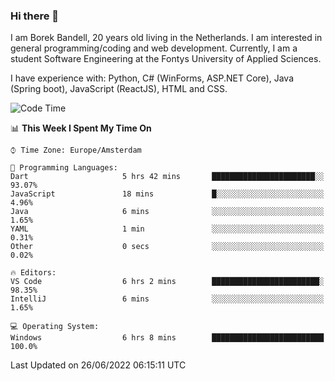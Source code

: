 ### Hi there 👋

I am Borek Bandell, 20 years old living in the Netherlands. I am interested in general programming/coding and web development. Currently, I am a student Software Engineering at the Fontys University of Applied Sciences.

I have experience with: Python, C# (WinForms, ASP.NET Core), Java (Spring boot), JavaScript (ReactJS), HTML and CSS.

<!--START_SECTION:waka-->
![Code Time](http://img.shields.io/badge/Code%20Time-192%20hrs%2013%20mins-blue)

📊 **This Week I Spent My Time On** 

```text
⌚︎ Time Zone: Europe/Amsterdam

💬 Programming Languages: 
Dart                     5 hrs 42 mins       ███████████████████████░░   93.07% 
JavaScript               18 mins             █░░░░░░░░░░░░░░░░░░░░░░░░   4.96% 
Java                     6 mins              ░░░░░░░░░░░░░░░░░░░░░░░░░   1.65% 
YAML                     1 min               ░░░░░░░░░░░░░░░░░░░░░░░░░   0.31% 
Other                    0 secs              ░░░░░░░░░░░░░░░░░░░░░░░░░   0.02%

🔥 Editors: 
VS Code                  6 hrs 2 mins        ████████████████████████░   98.35% 
IntelliJ                 6 mins              ░░░░░░░░░░░░░░░░░░░░░░░░░   1.65%

💻 Operating System: 
Windows                  6 hrs 8 mins        █████████████████████████   100.0%

```


 Last Updated on 26/06/2022 06:15:11 UTC
<!--END_SECTION:waka-->

<!--**tcBorek2002/tcBorek2002** is a ✨ _special_ ✨ repository because its `README.md` (this file) appears on your GitHub profile.

Here are some ideas to get you started:

- 🔭 I’m currently working on ...
- 🌱 I’m currently learning ...
- 👯 I’m looking to collaborate on ...
- 🤔 I’m looking for help with ...
- 💬 Ask me about ...
- 📫 How to reach me: ...
- 😄 Pronouns: ...
- ⚡ Fun fact: ...
-->
